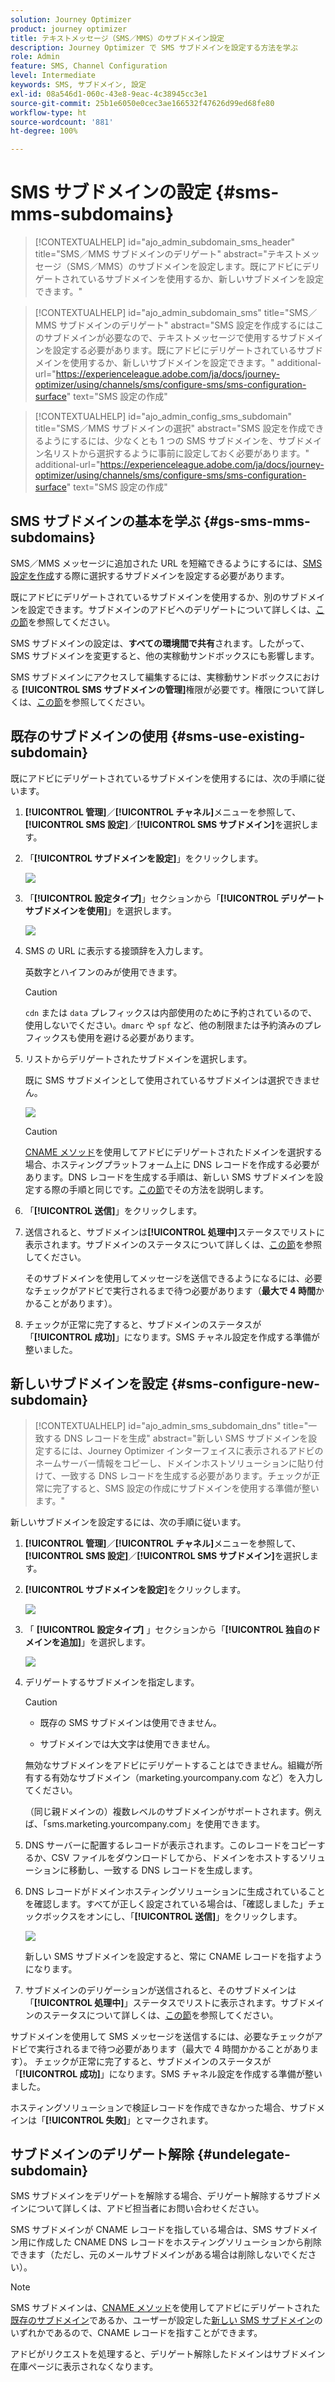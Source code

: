 ```yaml
---
solution: Journey Optimizer
product: journey optimizer
title: テキストメッセージ（SMS／MMS）のサブドメイン設定
description: Journey Optimizer で SMS サブドメインを設定する方法を学ぶ
role: Admin
feature: SMS, Channel Configuration
level: Intermediate
keywords: SMS, サブドメイン, 設定
exl-id: 08a546d1-060c-43e8-9eac-4c38945cc3e1
source-git-commit: 25b1e6050e0cec3ae166532f47626d99ed68fe80
workflow-type: ht
source-wordcount: '881'
ht-degree: 100%

---
```


# SMS サブドメインの設定 {#sms-mms-subdomains}

>[!CONTEXTUALHELP]
>id="ajo_admin_subdomain_sms_header"
>title="SMS／MMS サブドメインのデリゲート"
>abstract="テキストメッセージ（SMS／MMS）のサブドメインを設定します。既にアドビにデリゲートされているサブドメインを使用するか、新しいサブドメインを設定できます。"

>[!CONTEXTUALHELP]
>id="ajo_admin_subdomain_sms"
>title="SMS／MMS サブドメインのデリゲート"
>abstract="SMS 設定を作成するにはこのサブドメインが必要なので、テキストメッセージで使用するサブドメインを設定する必要があります。既にアドビにデリゲートされているサブドメインを使用するか、新しいサブドメインを設定できます。"
>additional-url="https://experienceleague.adobe.com/ja/docs/journey-optimizer/using/channels/sms/configure-sms/sms-configuration-surface" text="SMS 設定の作成"

>[!CONTEXTUALHELP]
>id="ajo_admin_config_sms_subdomain"
>title="SMS／MMS サブドメインの選択"
>abstract="SMS 設定を作成できるようにするには、少なくとも 1 つの SMS サブドメインを、サブドメイン名リストから選択するように事前に設定しておく必要があります。"
>additional-url="https://experienceleague.adobe.com/ja/docs/journey-optimizer/using/channels/sms/configure-sms/sms-configuration-surface" text="SMS 設定の作成"

## SMS サブドメインの基本を学ぶ {#gs-sms-mms-subdomains}

SMS／MMS メッセージに追加された URL を短縮できるようにするには、[SMS 設定を作成](sms-configuration.md#message-preset-sms)する際に選択するサブドメインを設定する必要があります。

既にアドビにデリゲートされているサブドメインを使用するか、別のサブドメインを設定できます。サブドメインのアドビへのデリゲートについて詳しくは、[この節](../configuration/delegate-subdomain.md)を参照してください。

SMS サブドメインの設定は、**すべての環境間で共有**&#x200B;されます。したがって、SMS サブドメインを変更すると、他の実稼動サンドボックスにも影響します。

SMS サブドメインにアクセスして編集するには、実稼動サンドボックスにおける **[!UICONTROL SMS サブドメインの管理]**&#x200B;権限が必要です。権限について詳しくは、[この節](../administration/high-low-permissions.md)を参照してください。

## 既存のサブドメインの使用 {#sms-use-existing-subdomain}

既にアドビにデリゲートされているサブドメインを使用するには、次の手順に従います。

1. **[!UICONTROL 管理]**／**[!UICONTROL チャネル]**&#x200B;メニューを参照して、**[!UICONTROL SMS 設定]**／**[!UICONTROL SMS サブドメイン]**&#x200B;を選択します。

1. 「**[!UICONTROL サブドメインを設定]**」をクリックします。

   ![](assets/sms_set-up-subdomain.png)

1. 「**[!UICONTROL 設定タイプ]**」セクションから「**[!UICONTROL デリゲートサブドメインを使用]**」を選択します。

   ![](assets/sms_use-delegated-subdomain.png)

1. SMS の URL に表示する接頭辞を入力します。

   英数字とハイフンのみが使用できます。

   >[!CAUTION]
   >
   >`cdn` または `data` プレフィックスは内部使用のために予約されているので、使用しないでください。`dmarc` や `spf` など、他の制限または予約済みのプレフィックスも使用を避ける必要があります。

1. リストからデリゲートされたサブドメインを選択します。

   既に SMS サブドメインとして使用されているサブドメインは選択できません。

   <!--Capital letters are not allowed in subdomains. TBC by PM-->

   ![](assets/sms_prefix-and-subdomain.png)

   <!--Note that you cannot use multiple delegated subdomains of the same parent domain. For example, if 'marketing1.yourcompany.com' is already delegated to Adobe for your SMS messages, you will not be able to use 'marketing2.yourcompany.com'. However, multi-level subdomains being supported for SMS, you may proceed using a subdomain of 'marketing1.yourcompany.com' (such as 'email.marketing1.yourcompany.com'), or a different parent domain.-->

   >[!CAUTION]
   >
   >[CNAME メソッド](../configuration/delegate-subdomain.md#cname-subdomain-delegation)を使用してアドビにデリゲートされたドメインを選択する場合、ホスティングプラットフォーム上に DNS レコードを作成する必要があります。DNS レコードを生成する手順は、新しい SMS サブドメインを設定する際の手順と同じです。[この節](#sms-configure-new-subdomain)でその方法を説明します。

1. 「**[!UICONTROL 送信]**」をクリックします。

1. 送信されると、サブドメインは&#x200B;**[!UICONTROL 処理中]**&#x200B;ステータスでリストに表示されます。サブドメインのステータスについて詳しくは、[この節](../configuration/about-subdomain-delegation.md#access-delegated-subdomains)を参照してください。<!--Same statuses?-->

   そのサブドメインを使用してメッセージを送信できるようになるには、必要なチェックがアドビで実行されるまで待つ必要があります（**最大で 4 時間**&#x200B;かかることがあります）。<!--Learn more in [this section](delegate-subdomain.md#subdomain-validation).-->

1. チェックが正常に完了すると、サブドメインのステータスが「**[!UICONTROL 成功]**」になります。SMS チャネル設定を作成する準備が整いました。

## 新しいサブドメインを設定 {#sms-configure-new-subdomain}

>[!CONTEXTUALHELP]
>id="ajo_admin_sms_subdomain_dns"
>title="一致する DNS レコードを生成"
>abstract="新しい SMS サブドメインを設定するには、Journey Optimizer インターフェイスに表示されるアドビのネームサーバー情報をコピーし、ドメインホストソリューションに貼り付けて、一致する DNS レコードを生成する必要があります。チェックが正常に完了すると、SMS 設定の作成にサブドメインを使用する準備が整います。"

新しいサブドメインを設定するには、次の手順に従います。

1. **[!UICONTROL 管理]**／**[!UICONTROL チャネル]**&#x200B;メニューを参照して、**[!UICONTROL SMS 設定]**／**[!UICONTROL SMS サブドメイン]**&#x200B;を選択します。

1. **[!UICONTROL サブドメインを設定]**&#x200B;をクリックします。

   ![](assets/sms_set-up-subdomain.png)

1. 「 **[!UICONTROL 設定タイプ]** 」セクションから「**[!UICONTROL 独自のドメインを追加]**」を選択します。

   ![](assets/sms_add-your-own-subdomain.png)

1. デリゲートするサブドメインを指定します。

   >[!CAUTION]
   >
   >* 既存の SMS サブドメインは使用できません。
   >
   >* サブドメインでは大文字は使用できません。

   無効なサブドメインをアドビにデリゲートすることはできません。組織が所有する有効なサブドメイン（marketing.yourcompany.com など）を入力してください。

   （同じ親ドメインの）複数レベルのサブドメインがサポートされます。例えば、「sms.marketing.yourcompany.com」を使用できます。

1. DNS サーバーに配置するレコードが表示されます。このレコードをコピーするか、CSV ファイルをダウンロードしてから、ドメインをホストするソリューションに移動し、一致する DNS レコードを生成します。

1. DNS レコードがドメインホスティングソリューションに生成されていることを確認します。すべてが正しく設定されている場合は、「確認しました」チェックボックスをオンにし、「**[!UICONTROL 送信]**」をクリックします。

   ![](assets/sms_add-your-own-subdomain-confirm.png)

   新しい SMS サブドメインを設定すると、常に CNAME レコードを指すようになります。

1. サブドメインのデリゲーションが送信されると、そのサブドメインは「**[!UICONTROL 処理中]**」ステータスでリストに表示されます。サブドメインのステータスについて詳しくは、[この節](../configuration/about-subdomain-delegation.md#access-delegated-subdomains)を参照してください。<!--Same statuses?-->

サブドメインを使用して SMS メッセージを送信するには、必要なチェックがアドビで実行されるまで待つ必要があります（最大で 4 時間かかることがあります）。<!--Learn more in [this section](#subdomain-validation).--> チェックが正常に完了すると、サブドメインのステータスが「**[!UICONTROL 成功]**」になります。SMS チャネル設定を作成する準備が整いました。

ホスティングソリューションで検証レコードを作成できなかった場合、サブドメインは「**[!UICONTROL 失敗]**」とマークされます。

## サブドメインのデリゲート解除 {#undelegate-subdomain}

SMS サブドメインをデリゲートを解除する場合、デリゲート解除するサブドメインについて詳しくは、アドビ担当者にお問い合わせください。

<!--
1. Stop the active campaigns associated with the subdomains. [Learn how](../campaigns/modify-stop-campaign.md#stop)

1. Stop the active journeys associated with the subdomains. [Learn how](../building-journeys/end-journey.md#stop-journey)-->

SMS サブドメインが CNAME レコードを指している場合は、SMS サブドメイン用に作成した CNAME DNS レコードをホスティングソリューションから削除できます（ただし、元のメールサブドメインがある場合は削除しないでください）。

>[!NOTE]
>
>SMS サブドメインは、[CNAME メソッド](../configuration/delegate-subdomain.md#cname-subdomain-delegation)を使用してアドビにデリゲートされた[既存のサブドメイン](#sms-use-existing-subdomain)であるか、ユーザーが設定した[新しい SMS サブドメイン](#sms-configure-new-subdomain)のいずれかであるので、CNAME レコードを指すことができます。

アドビがリクエストを処理すると、デリゲート解除したドメインはサブドメイン在庫ページに表示されなくなります。
